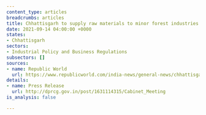 ```yaml
---
content_type: articles
breadcrumbs: articles
title: Chhattisgarh to supply raw materials to minor forest industries in the state
date: 2021-09-14 04:00:00 +0000
states:
- Chhattisgarh
sectors:
- Industrial Policy and Business Regulations
subsectors: []
sources:
- name: Republic World
  url: https://www.republicworld.com/india-news/general-news/chhattisgarh-cabinet-announces-new-reforms-on-domicile-certificates-and-industrial-policy.html
details:
- name: Press Release
  url: http://dprcg.gov.in/post/1631114315/Cabinet_Meeting
is_analysis: false

---
```

